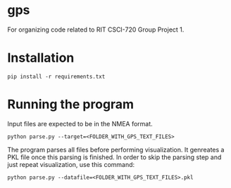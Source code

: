 # gps
For organizing code related to RIT CSCI-720 Group Project 1.

# Installation
```
pip install -r requirements.txt
```

# Running the program
Input files are expected to be in the NMEA format.

```
python parse.py --target=<FOLDER_WITH_GPS_TEXT_FILES>
```

The program parses all files before performing visualization. It genreates a
PKL file once this parsing is finished. In order to skip the parsing step and 
just repeat visualization, use this command:

```
python parse.py --datafile=<FOLDER_WITH_GPS_TEXT_FILES>.pkl
```

